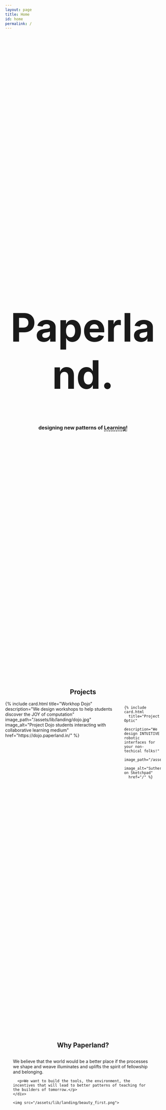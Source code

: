 ```yaml
---
layout: page
title: Home
id: home
permalink: /
---
```

<div class="hero_text">
  <h1>Paperland.</h1>
  <div>
    <h3>designing new patterns of <span class="fancy">Learning!</span></h3>
  </div>
</div>

<section class="projects" id="projects">
  <!-- header -->
  <h2 class="landing_header">Projects</h2>

  <div class="projects_layout">
    <!-- Project cards -->
    {% include card.html
      title="Workhop Dojo"
      description="We design workshops to help students discover the JOY of computation"
      image_path="/assets/lib/landing/dojo.jpg"
      image_alt="Project Dojo students interacting with collaborative learning medium"
      href="https://dojo.paperland.in/" %}
    
    {% include card.html 
      title="Project Optic"
      description="We design INTUITIVE robotic interfaces for your non-techical folks!"
      image_path="/assets/lib/landing/ivansutherland.jpeg"
      image_alt="Sutherland on Sketchpad" 
      href="/" %}

  </div>
</section>



<section class="our_why">
  <h2 class="landing_header">Why Paperland?</h2>

  <div class="our_why_content">
    <div>
      <p>We believe that the world would be a better place if the processes we shape and weave illuminates and uplifts the spirit of fellowship and belonging.</p>

      <p>We want to build the tools, the environment, the incentives that will lead to better patterns of teaching for the builders of tomorrow.</p>
    </div>

    <img src="/assets/lib/landing/beauty_first.png">
  </div>
</section>



<section class="our_blog" id="blog">
  <h2 class="landing_header">Our blog</h2>

  <ul>
    {% assign recent_notes = site.notes | sort: "last_modified_at_timestamp" | reverse %}
    {% for note in recent_notes limit: 5 %}
      <li>
        {{ note.last_modified_at | date: "%Y-%m-%d" }} — <a class="internal-link" href="{{ site.baseurl }}{{ note.url }}" data-tooltip="true">{{ note.title }}</a>
      </li>
    {% endfor %}
  </ul>

  <!-- <button>read more</button> -->
</section>



<section class="work_with_us" id="contact">
  <h2 class="landing_header">Work with us</h2>

  <div class="work_with_us_content">
    <div class="padding-right-large work_with_us_content_el_1">
      <p>Want to redesign your system from first principles?</p>

      <p>Want to augment your class with better programming tools?</p>

      <p>Want to improve how your technology is communicated to beginners?</p>

      <p>If you have a learning opportunity, we would love to have a chat with you!</p>
    </div>
    
    <form class="col form-group card work_with_us_content_el_2" accept-charset="UTF-8" action="https://india.fly.dev/proxy/apps/guru/work" method="POST">
      <label for="name-input">Your Name *</label>
      <input id="name-input" type="text" name="name" placeholder="Alan Kay">

      <label for="email-input">Email *</label>
      <input id="email-input" type="email" name="email" placeholder="alan@paperland.in">

      <label for="company-input">Company/Org</label>
      <input id="company-input" type="text" name="company" placeholder="Xerox Parc">
      
      <label for="message-input">Your message *</label>
      <textarea id="message-input" name="message" rows="4" placeholder="There are more contexts than the one that we're in — the one that we think is reality"></textarea>
      
      <span> &nbsp;  </span>
      <input type="hidden" name="return_url" value="{{ page.url | absolute_url }}">

      <button type="submit">Submit</button>
    </form>
  </div>
  <div class="toast" id="toast">
    <i class="fa fa-check-circle"></i>
    <input class="alert-state" id="toast-alert" type="checkbox">

    <div class="alert alert-muted dismissible">
      Sent! To the desks <a class="internal-link" href="/about"> <b>@paperland</b></a>
      <label class="btn-close" for="toast-alert">X</label>
    </div>
  </div>
</section>




<style>
  h1 {
    font-weight: bold;
    font-size: 9em;
    @media (max-width: 768px) {
      font-size: 4em;
    }
  }

  section {
    padding-top: 10vh;
    padding-bottom: 10vh;
  }
  
  .hero_text {
    text-align: center;
    margin: 22vh 0 10vh;
    @media (max-width: 768px) {
      margin: 25vh 0 5vh;
    }

    div {
      margin: 0 3vw 0
    }
  }

  .fancy {
    position: relative;
    white-space: nowrap;
    &:after {
      --deco-height: 0.3125em;
      content: "";
      position: absolute;
      left: 0;
      right: 0;
      bottom: calc(var(--deco-height) * -0.625);
      height: var(--deco-height);
      background-image: url("data:image/svg+xml,%3Csvg width='100' height='64' fill='none' xmlns='http://www.w3.org/2000/svg'%3E%3Cg clip-path='url(%23a)'%3E%3Cpath d='M-17 30.5C-1 22 72-4 54 13 37.9 28.2-2.5 57.5 16 55.5s72-29 104-40' stroke='%23000000' stroke-width='10'/%3E%3C/g%3E%3Cdefs%3E%3CclipPath id='a'%3E%3Cpath fill='%23fff' d='M0 0h100v64H0z'/%3E%3C/clipPath%3E%3C/defs%3E%3C/svg%3E%0A");
      background-size: auto 100%;
      background-repeat: round;
      background-position: 0em;
    }
  }
  body.night-mode {
    .fancy {
      position: relative;
      white-space: nowrap;
      &:after {
        --deco-height: 0.3125em;
        content: "";
        position: absolute;
        left: 0;
        right: 0;
        bottom: calc(var(--deco-height) * -0.625);
        height: var(--deco-height);
        background-image: url("data:image/svg+xml,%3Csvg width='100' height='64' fill='none' xmlns='http://www.w3.org/2000/svg'%3E%3Cg clip-path='url(%23a)'%3E%3Cpath d='M-17 30.5C-1 22 72-4 54 13 37.9 28.2-2.5 57.5 16 55.5s72-29 104-40' stroke='%23cccccc' stroke-width='10'/%3E%3C/g%3E%3Cdefs%3E%3CclipPath id='a'%3E%3Cpath fill='%23fff' d='M0 0h100v64H0z'/%3E%3C/clipPath%3E%3C/defs%3E%3C/svg%3E%0A");
        background-size: auto 100%;
        background-repeat: round;
        background-position: 0em;
      }
    }
  }

  .landing_header {
    text-align: center;
  }

  .projects .projects_layout {
    display: flex;
    @media (max-width: 640px) {
      flex-direction: column;
    }
  }

  body.night-mode {
    .projects {
      .card {
        .card-text {
          color: #ccc; 
        }
      }
    }
  }

  .our_why {
    padding-left: 20%; 
    padding-right: 20%; 
    @media (max-width: 1048px) {
      padding-left: 5%; 
      padding-right: 5%; 
    }
    
    .our_why_content {
      display: flex;
      @media (max-width: 768px) {
        flex-direction: column;
      }

      #div {
        margin: 8px;
      }

      img {
        height: 40vh;
        margin: 0 5%;
        @media (max-width: 768px) {
          margin: 0;
        }
      }
    }
  }

  .our_blog {
    padding-bottom: 100px; 
  }

  .work_with_us {
    padding-bottom: 100px;
    
    .work_with_us_content {
      display: flex;
      justify-content: center;

      @media (max-width: 768px) {
        flex-direction: column;
      }

      .work_with_us_content_el_1 {
        flex-basis: 60%;
      }
      .work_with_us_content_el_2 {
        flex-basis: 40%;
        
        label {
          margin-bottom: 0;
          margin-top: 10px;
        }
      }
    }

    .name_inputs {
      display: flex;
      justify-content: space-between;
    }

    .submit_button {
      margin: 1rem;
    }
  }
  
  .toast {
    position: fixed;
    bottom: 20px;
    right: 0vh;
    transform: translateX(-50%);
    padding: 10px 20px;
    z-index: 9999;
    opacity: 0;
    visibility: hidden;
    display: none;
    animation: fade-in 10s ease-in-out forwards;
  }

  @keyframes fade-in {
    0% {
      opacity: 0;
      visibility: visible;
      transform: translateX(-50%) translateY(20px);
    }
    15% {
      opacity: 1;
      visibility: visible;
      transform: translateX(-50%) translateY(0);
    }
    
    90% {
      opacity: 0;
      visibility: hidden;
      transform: translateX(-50%) translateY(0);
    }
    
    100% {
      opacity: 0;
      display: none;
      transform: translateX(-50%) translateY(0);
    }
  }
</style>

<script>
  const urlParams = new URLSearchParams(window.location.search)
  if (urlParams.get('sent') == "true"){
   const element = document.getElementById('toast');
   element.style.display = 'block'; // Show the element
            
   }

</script>


